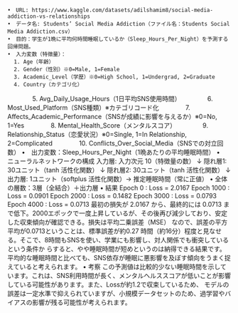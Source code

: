 	•　URL: https://www.kaggle.com/datasets/adilshamim8/social-media-addiction-vs-relationships
	•　データ名: Students’ Social Media Addiction（ファイル名：Students Social Media Addiction.csv）
 	•　目的：学生が1晩に平均何時間睡眠しているか（Sleep_Hours_Per_Night）を予測する回帰問題。
  	•　入力変数（特徴量）：
      1. Age（年齢）
      2. Gender（性別）※0=Male, 1=Female
      3. Academic_Level（学歴）※0=High School, 1=Undergrad, 2=Graduate
      4. Country（カテゴリ化）
　　　　5. Avg_Daily_Usage_Hours（1日平均SNS使用時間）
　　　　6. Most_Used_Platform（SNS種類）※カテゴリコード化
　　　　7. Affects_Academic_Performance（SNSが成績に影響を与えるか）※0=No, 1=Yes
　　　　8. Mental_Health_Score（メンタルスコア）
　　　　9. Relationship_Status（恋愛状況）※0=Single, 1=In Relationship, 2=Complicated
　　　　10. Conflicts_Over_Social_Media（SNSでの対立回数）
     •　出力変数：Sleep_Hours_Per_Night（1晩あたりの平均睡眠時間）
     •　ニューラルネットワークの構成
       入力層: 入力次元 10（特徴量の数）
       ↓
       隠れ層1: 30ユニット（tanh 活性化関数）
       ↓
       隠れ層2: 30ユニット（tanh 活性化関数）
       ↓
       出力層: 1ユニット（softplus 活性化関数）→ 推定睡眠時間（常に正値）
     •	全体の層数：3層（全結合）＋出力層
     •	結果
        Epoch 0     : Loss = 2.0167
        Epoch 1000  : Loss = 0.0901
        Epoch 2000  : Loss = 0.1482
        Epoch 3000  : Loss = 0.0793
        Epoch 4000  : Loss = 0.0713
        最初の損失が 2.0167 から、最終的には 0.0713 まで低下。2000エポックで一度上昇しているが、その後再び減少しており、安定した収束傾向が確認できる。損失は平均二乗誤差（MSE）
        なので、誤差の平方平均が0.0713ということは、標準誤差が約0.27 時間（約16分）程度と見なせる。そこで、8時間もSNSを使い、学業にも影響し、対人関係でも衝突しているという条件か
        らすると、やや睡眠時間が短めというのは納得できる結果です。平均的な睡眠時間と比べても、SNS依存が睡眠に悪影響を及ぼす傾向をうまく捉えていると考えられます。
     •	考察
     この予測値は比較的少ない睡眠時間を示しています。これは、SNS利用時間が長く、メンタルヘルススコアが低いことが影響している可能性があります。また、Lossが約1.2で収束しているため、
     モデルの誤差は一定水準で抑えられていますが、小規模データセットのため、過学習やバイアスの影響が残る可能性が考えられます。

     
